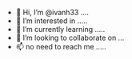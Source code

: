 - 👋 Hi, I’m @ivanh33 ....
- 👀 I’m interested in .....
- 🌱 I’m currently learning .....
- 💞️ I’m looking to collaborate on ...
- 📫 no need to reach me .....


<!---
ivanh33/ivanh33 is a ✨ special ✨ repository because its `README.md` (this file) appears on your GitHub profile.
You can click the Preview link to take a look at your changes.
--->
